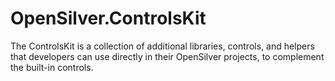 # OpenSilver.ControlsKit
The ControlsKit is a collection of additional libraries, controls, and helpers that developers can use directly in their OpenSilver projects, to complement the built-in controls.
